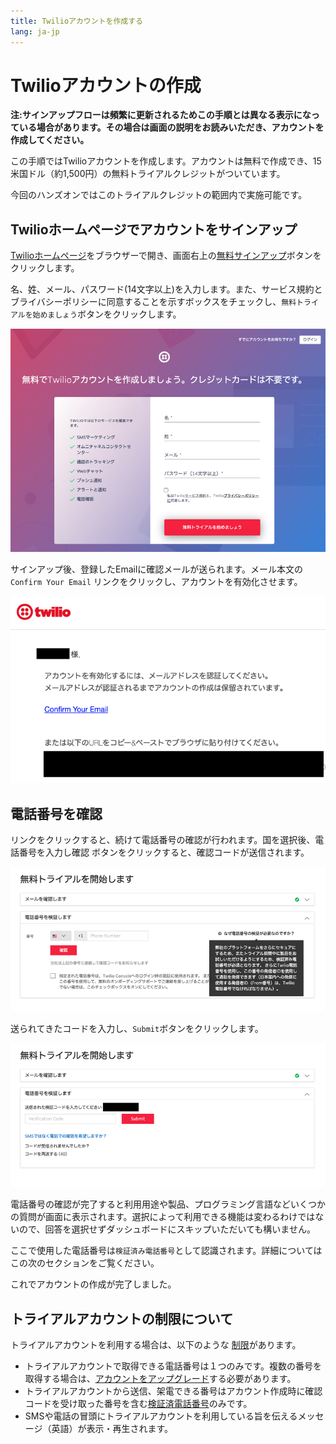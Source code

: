 ```yaml
---
title: Twilioアカウントを作成する
lang: ja-jp
---
```


# Twilioアカウントの作成

__注:サインアップフローは頻繁に更新されるためこの手順とは異なる表示になっている場合があります。その場合は画面の説明をお読みいただき、アカウントを作成してください。__

この手順ではTwilioアカウントを作成します。アカウントは無料で作成でき、15米国ドル（約1,500円）の無料トライアルクレジットがついています。

今回のハンズオンではこのトライアルクレジットの範囲内で実施可能です。

## Twilioホームページでアカウントをサインアップ

[Twilioホームページ](https://www.twilio.com/ja/)をブラウザーで開き、画面右上の[無料サインアップ](https://jp.twilio.com/try-twilio)ボタンをクリックします。

名、姓、メール、パスワード(14文字以上)を入力します。また、サービス規約とブライバシーポリシーに同意することを示すボックスをチェックし、`無料トライアルを始めましょう`ボタンをクリックします。

![サインアップ画面](./sign_up.png)

サインアップ後、登録したEmailに確認メールが送られます。メール本文の `Confirm Your Email` リンクをクリックし、アカウントを有効化させます。

![メールアドレスの確認](./verify_email.png)

## 電話番号を確認

リンクをクリックすると、続けて電話番号の確認が行われます。国を選択後、電話番号を入力し確認 ボタンをクリックすると、確認コードが送信されます。

![電話番号の検証](./verify_phone_number.png)

送られてきたコードを入力し、`Submit`ボタンをクリックします。

![コードの確認](./verify_code.png)

電話番号の確認が完了すると利用用途や製品、プログラミング言語などいくつかの質問が画面に表示されます。選択によって利用できる機能は変わるわけではないので、回答を選択せずダッシュボードにスキップいただいても構いません。

ここで使用した電話番号は`検証済み電話番号`として認識されます。詳細についてはこの次のセクションをご覧ください。

これでアカウントの作成が完了しました。


## トライアルアカウントの制限について

トライアルアカウントを利用する場合は、以下のような [制限](https://support.twilio.com/hc/en-us/articles/360046044073-%E3%83%88%E3%83%A9%E3%82%A4%E3%82%A2%E3%83%AB%E3%82%A2%E3%82%AB%E3%82%A6%E3%83%B3%E3%83%88%E5%88%B6%E9%99%90%E4%BA%8B%E9%A0%85)があります。

- トライアルアカウントで取得できる電話番号は１つのみです。複数の番号を取得する場合は、[アカウントをアップグレード](https://support.twilio.com/hc/en-us/articles/360058276434-Twilio%E6%9C%89%E6%96%99%E3%82%A2%E3%82%AB%E3%82%A6%E3%83%B3%E3%83%88%E3%81%B8%E3%81%AE%E3%82%A2%E3%83%83%E3%83%97%E3%82%B0%E3%83%AC%E3%83%BC%E3%83%89%E6%96%B9%E6%B3%95)する必要があります。
- トライアルアカウントから送信、架電できる番号はアカウント作成時に確認コードを受け取った番号を含む[検証済電話番号](https://jp.twilio.com/console/phone-numbers/verified)のみです。
- SMSや電話の冒頭にトライアルアカウントを利用している旨を伝えるメッセージ（英語）が表示・再生されます。

